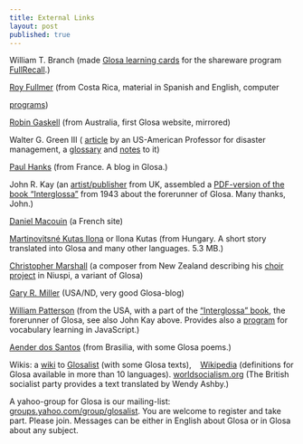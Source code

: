 ```yaml
---
title: External Links
layout: post
published: true
---
```


William T. Branch (made [Glosa learning cards](http://code.google.com/p/glosalib/downloads/list) for the shareware program [FullRecall](http://fullrecall.com/).)

[Roy Fullmer](http://www.costarricense.cr/pagina/ernobe/) (from Costa Rica, material in Spanish and English, computer 

[programs](http://www.costarricense.cr/pagina/ernobe/proglosa.htm))

[Robin Gaskell](http://www.kafejo.com/rgaskell) (from Australia, first Glosa website, mirrored)

Walter G. Green III ( [article](https://web.archive.org/web/20110811161444/https://facultystaff.richmond.edu/~wgreen/notesiapgl.htm) by an US-American Professor for disaster management, a [glossary](https://web.archive.org/web/20110811161418/https://facultystaff.richmond.edu/~wgreen/glossary.htm) and [notes](https://web.archive.org/web/20110811161427/https://facultystaff.richmond.edu/~wgreen/notes.htm) to it)

[Paul Hanks](http://glosa-lo.blogspot.com/) (from France. A blog in Glosa.)

John R. Kay (an [artist/publisher](http://www.millrind.co.uk) from UK, assembled a [PDF-version of the book “Interglossa”](interglossa.pdf) from 1943 about the forerunner of Glosa. Many thanks, John.)

[Daniel Macouin](http://danielmacouin.chez-alice.fr/) (a French site)

[Martinovitsné Kutas Ilona](http://www.mek.iif.hu/porta/szint/human/szepirod/modern/martinov) or Ilona Kutas (from Hungary. A short story translated into Glosa and many other languages. 5.3 MB.)

[Christopher Marshall](http://www.vaiaata.com.) (a composer from New Zealand describing his [choir project](http://www.vaiaata.com/music/u-trau-choir/) in Niuspi, a variant of Glosa)

[Gary R. Miller](http://glos-avanti.blogspot.com) (USA/ND, very good Glosa-blog)

[William Patterson](http://www.kafejo.com/lingvoj/auxlangs/glosa/index.htm) (from the USA, with a part of the [“Interglossa” book](http://www.kafejo.com/interglossa/), the forerunner of Glosa, see also John Kay above. Provides also a [program](http://www.kafejo.com/lingvoj/auxlangs/glosa/exercise) for vocabulary learning in JavaScript.)

[Aender dos Santos](http://www.aliraperglosa.blogspot.com) (from Brasilia, with some Glosa poems.)

Wikis: a [wiki](http://glosalist.pbwiki.com) to [Glosalist](http://groups.yahoo.com/group/glosalist) (with some Glosa texts),      [Wikipedia](http://en.wikipedia.org/wiki/Glosa) (definitions for Glosa available in more than 10 languages).
[worldsocialism.org](http://www.worldsocialism.org/noneng/glo1.htm) (The British socialist party provides a text translated by Wendy Ashby.)        

A yahoo-group for Glosa is our mailing-list: [groups.yahoo.com/group/glosalist](http://groups.yahoo.com/group/glosalist).   You are welcome to register and take part. Please join.   Messages can be either in English about Glosa or in Glosa about any subject.
